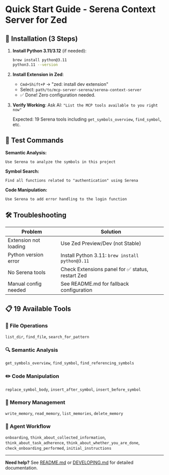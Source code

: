 # Quick Start Guide - Serena Context Server for Zed

## 🚀 Installation (3 Steps)

1. **Install Python 3.11/3.12** (if needed):
   ```bash
   brew install python@3.11
   python3.11 --version
   ```

2. **Install Extension in Zed**:
   - `Cmd+Shift+P` → "zed: install dev extension"
   - Select: `path/to/mcp-server-serena/serena-context-server`
   - ✅ Done! Zero configuration needed.

3. **Verify Working**:
   Ask AI: `"List the MCP tools available to you right now"`
   
   Expected: 19 Serena tools including `get_symbols_overview`, `find_symbol`, etc.

## 🧪 Test Commands

**Semantic Analysis:**
```
Use Serena to analyze the symbols in this project
```

**Symbol Search:**
```  
Find all functions related to "authentication" using Serena
```

**Code Manipulation:**
```
Use Serena to add error handling to the login function
```

## 🛠️ Troubleshooting

| Problem | Solution |
|---------|----------|
| Extension not loading | Use Zed Preview/Dev (not Stable) |
| Python version error | Install Python 3.11: `brew install python@3.11` |
| No Serena tools | Check Extensions panel for ✅ status, restart Zed |
| Manual config needed | See README.md for fallback configuration |

## 📋 19 Available Tools

### 📁 File Operations
`list_dir`, `find_file`, `search_for_pattern`

### 🔍 Semantic Analysis  
`get_symbols_overview`, `find_symbol`, `find_referencing_symbols`

### ✏️ Code Manipulation
`replace_symbol_body`, `insert_after_symbol`, `insert_before_symbol`

### 🧠 Memory Management
`write_memory`, `read_memory`, `list_memories`, `delete_memory`

### 🤖 Agent Workflow
`onboarding`, `think_about_collected_information`, `think_about_task_adherence`, `think_about_whether_you_are_done`, `check_onboarding_performed`, `initial_instructions`

---

**Need help?** See [README.md](./README.md) or [DEVELOPING.md](./DEVELOPING.md) for detailed documentation.